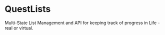 # QuestLists
Multi-State List Management and API for keeping track of progress in Life - real or virtual.
